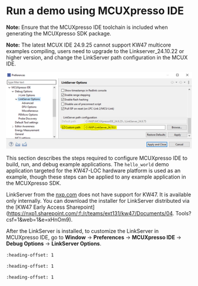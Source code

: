 # Run a demo using MCUXpresso IDE 

**Note:** Ensure that the MCUXpresso IDE toolchain is included when generating the MCUXpresso SDK package.

**Note:** The latest MCUX IDE 24.9.25 cannot support KW47 multicore examples compiling, users need to upgrade to the Linkserver\_24.10.22 or higher version, and change the LinkServer path configuration in the MCUX IDE.

![](../images/linkserver_path_update.png "LinkServer options")

This section describes the steps required to configure MCUXpresso IDE to build, run, and debug example applications. The `hello_world` demo application targeted for the KW47-LOC hardware platform is used as an example, though these steps can be applied to any example application in the MCUXpresso SDK.

LinkServer from the [nxp.com](http://nxp.com) does not have support for KW47. It is available only internally. You can download the installer for LinkServer distributed via the [KW47 Early Access Sharepoint](https://nxp1.sharepoint.com/:f:/r/teams/ext131/kw47/Documents/04. Tools?csf=1&web=1&e=xHnOm9).

After the LinkServer is installed, to customize the LinkServer in MCUXpresso IDE, go to **Window** -\> **Preferences** -\> **MCUXpresso IDE** -\> **Debug Options** -\> **LinkServer Options**.


```{include} ../topics/ide_selecting_the_workspace_location.md
:heading-offset: 1
```

```{include} ../topics/ide_building_an_example_application.md
:heading-offset: 1
```

```{include} ../topics/ide_running_an_example_application.md
:heading-offset: 1
```

